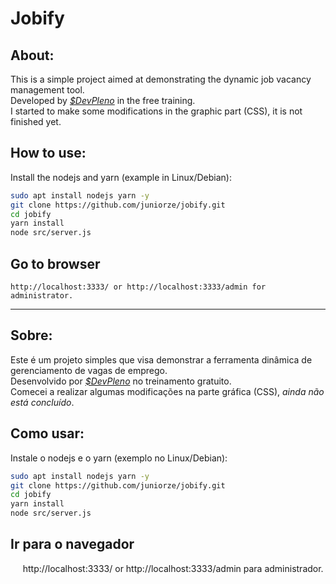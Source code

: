 # Jobify
## About:
This is a simple project aimed at demonstrating the dynamic job vacancy management tool.  
Developed by *[$DevPleno](https://www.devpleno.com/)* in the free training.  
I started to make some modifications in the graphic part (CSS), it is not finished yet.  

## How to use:
Install the nodejs and yarn (example in Linux/Debian):  
```Bash
sudo apt install nodejs yarn -y
git clone https://github.com/juniorze/jobify.git
cd jobify
yarn install
node src/server.js
```
## Go to browser
    http://localhost:3333/ or http://localhost:3333/admin for administrator.   
__________________________________________________________________________________________________
## Sobre:
Este é um projeto simples que visa demonstrar a ferramenta dinâmica de gerenciamento de vagas de emprego.  
Desenvolvido por *[$DevPleno](https://www.devpleno.com/)* no treinamento gratuito.  
Comecei a realizar algumas modificações na parte gráfica (CSS), *ainda não está concluído*.  

## Como usar:
Instale o nodejs e o yarn (exemplo no Linux/Debian):
```Bash
sudo apt install nodejs yarn -y  
git clone https://github.com/juniorze/jobify.git  
cd jobify  
yarn install  
node src/server.js 
```
## Ir para o navegador
     http://localhost:3333/ or http://localhost:3333/admin para administrador.


